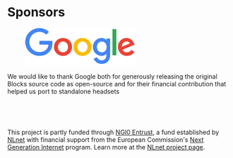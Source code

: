 # Sponsors

<figure><img src=".gitbook/assets/Google_2015_logo.svg.png" alt=""><figcaption></figcaption></figure>

We would like to thank Google both for generously releasing the original Blocks source code as open-source and for their financial contribution that helped us port to standalone headsets

<div><figure><img src="https://camo.githubusercontent.com/18d0ebcc19a7d25b943507f23eba871024403b60067a43e353ef9d8540815674/68747470733a2f2f6e6c6e65742e6e6c2f696d6167652f6c6f676f732f4e4749305f7461672e737667" alt="" width="188"><figcaption></figcaption></figure> <figure><img src="https://camo.githubusercontent.com/23074761c539526c4a06c00d6321eabf023587823d6f25982cb27051a62308e1/68747470733a2f2f6e6c6e65742e6e6c2f6c6f676f2f62616e6e65722e706e67" alt="" width="188"><figcaption></figcaption></figure></div>

This project is partly funded through [NGI0 Entrust](https://nlnet.nl/entrust), a fund established by [NLnet](https://nlnet.nl) with financial support from the European Commission's [Next Generation Internet](https://ngi.eu) program. Learn more at the [NLnet project page](https://nlnet.nl/project/IcosaGallery).
